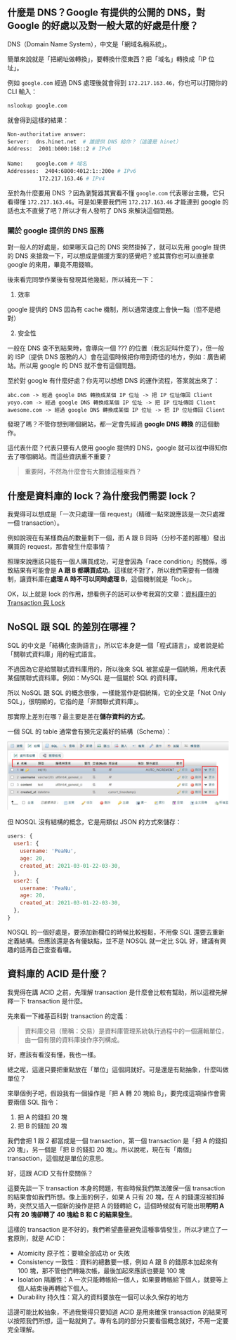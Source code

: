 ## 什麼是 DNS？Google 有提供的公開的 DNS，對 Google 的好處以及對一般大眾的好處是什麼？

DNS（Domain Name System），中文是「網域名稱系統」。

簡單來說就是「把網址做轉換」，要轉換什麼東西？把「域名」轉換成「IP 位址」。

例如 `google.com` 經過 DNS 處理後就會得到 `172.217.163.46`，你也可以打開你的 CLI 輸入：

```bash
nslookup google.com
```

就會得到這樣的結果：

```bash
Non-authoritative answer:
Server:  dns.hinet.net  # 誰提供 DNS 給你？（這邊是 hinet）
Address:  2001:b000:168::2 # IPv6

Name:    google.com # 域名
Addresses:  2404:6800:4012:1::200e # IPv6
          172.217.163.46 # IPv4
```

至於為什麼要用 DNS ？因為瀏覽器其實看不懂 `google.com` 代表哪台主機，它只看得懂 `172.217.163.46`。可是如果要我們用 `172.217.163.46` 才能連到 google 的話也太不直覺了吧？所以才有人發明了 DNS 來解決這個問題。


### 關於 google 提供的 DNS 服務


對一般人的好處是，如果哪天自己的 DNS 突然掛掉了，就可以先用 google 提供的 DNS 來搶救一下，可以想成是備援方案的感覺吧？或其實你也可以直接拿 google 的來用，畢竟不用錢嘛。

後來看完同學作業後有發現其他幾點，所以補充一下：

1. 效率

google 提供的 DNS 因為有 cache 機制，所以通常速度上會快一點（但不是絕對）

2. 安全性

一般在 DNS 查不到結果時，會導向一個 ??? 的位置（我忘記叫什麼了），但一般的 ISP（提供 DNS 服務的人）會在這個時候把你帶到奇怪的地方，例如：廣告網站。所以用 google 的 DNS 就不會有這個問題。


至於對 google 有什麼好處？你先可以想想 DNS 的運作流程，答案就出來了：

```
abc.com -> 經過 google DNS 轉換成某個 IP 位址 -> 把 IP 位址傳回 Client
yoyo.com -> 經過 google DNS 轉換成某個 IP 位址 -> 把 IP 位址傳回 Client
awesome.com -> 經過 google DNS 轉換成某個 IP 位址 -> 把 IP 位址傳回 Client
```

發現了嗎？不管你想到哪個網站，都一定會先經過 **google DNS 轉換** 的這個動作。

這代表什麼？代表只要有人使用 google 提供的 DNS，google 就可以從中得知你去了哪個網站。而這些資訊重不重要？

> 重要阿，不然為什麼會有大數據這種東西？




## 什麼是資料庫的 lock？為什麼我們需要 lock？

我覺得可以想成是「一次只處理一個 request」（精確一點來說應該是一次只處裡一個 transaction）。

例如說現在有某樣商品的數量剩下一個，而 A 跟 B 同時（分秒不差的那種）發出購買的 request，那會發生什麼事情？

照理來說應該只能有一個人購買成功，可是會因為「race condition」的關係，導致結果有可能會是 **A 跟 B 都購買成功**。這樣就不對了，所以我們需要有一個機制，讓資料庫在**處理 A 時不可以同時處理 B**，這個機制就是「lock」。

OK，以上就是 lock 的作用，想看例子的話可以參考我寫的文章：[資料庫中的 Transaction 與 Lock](https://jubeatt.github.io/2022/03/03/transaction-and-lock/)

## NoSQL 跟 SQL 的差別在哪裡？

SQL 的中文是「結構化查詢語言」，所以它本身是一個「程式語言」，或者說是給「關聯式資料庫」用的程式語言。

不過因為它是給關聯式資料庫用的，所以後來 SQL 被當成是一個統稱，用來代表某個關聯式資料庫。例如：MySQL 是一個屬於 SQL 的資料庫。

所以 NoSQL 跟 SQL 的概念很像，一樣能當作是個統稱，它的全文是「Not Only SQL」，很明顯的，它指的是「非關聯式資料庫」。

那實際上差別在哪？最主要是差在**儲存資料的方式**。

一個 SQL 的 table 通常會有預先定義好的結構（Schema）：

![schema](schema.jpg)


但 NOSQL 沒有結構的概念，它是用類似 JSON 的方式來儲存：

```js
users: {
  user1: {
    username: 'PeaNu',
    age: 20,
    created_at: 2021-03-01-22-03-30,
  },
  user2: {
    username: 'PeaNu',
    age: 20,
    created_at: 2021-03-01-22-03-30,
  },
}
```

NOSQL 的一個好處是，要添加新欄位的時候比較輕鬆，不用像 SQL 還要去重新定義結構。但應該還是各有優缺點，並不是 NOSQL 就一定比 SQL 好，建議有興趣的話再自己查查看囉。



## 資料庫的 ACID 是什麼？

我覺得在講 ACID 之前，先理解 transaction 是什麼會比較有幫助，所以這裡先解釋一下 transaction 是什麼。

先來看一下維基百科對 transaction 的定義：

> 資料庫交易（簡稱：交易）是資料庫管理系統執行過程中的一個邏輯單位，由一個有限的資料庫操作序列構成。

好，應該有看沒有懂，我也一樣。

總之呢，這邊只要把重點放在「單位」這個詞就好。可是還是有點抽象，什麼叫做單位？

來舉個例子吧，假設我有一個操作是「把 A 轉 20 塊給 B」，要完成這項操作會需要兩個 SQL 指令：

1. 把 A 的錢扣 20 塊
2. 把 B 的錢加 20 塊


我們會把 1 跟 2 都當成是一個 transaction，第一個 transaction 是「把 A 的錢扣 20 塊」，另一個是「把 B 的錢扣 20 塊」。所以說呢，現在有「兩個」transaction，這個就是單位的意思。

好，這跟 ACID 又有什麼關係？

這要先談一下 transaction 本身的問題，有些時候我們無法確保一個 transaction 的結果會如我們所想。像上面的例子，如果 A 只有 20 塊，在 A 的錢還沒被扣掉時，突然又插入一個新的操作是把 A 的錢轉給 C，這個時候就有可能出現**明明 A 只有 20 塊卻轉了 40 塊給 B 和 C 的結果發生**。

這樣的 transaction 是不好的，我們希望盡量避免這種事情發生，所以才建立了一套原則，就是 ACID：

- Atomicity 原子性：要嘛全部成功 or 失敗
- Consistency 一致性：資料的總數要一樣，例如 A 跟 B 的錢原本加起來有 100 塊，那不管他們轉幾次帳，最後加起來應該也要是 100 塊
- Isolation 隔離性：A 一次只能轉帳給一個人，如果要轉帳給下個人，就要等上個人結束後再轉給下個人。
- Durability 持久性：寫入的資料要放在一個可以永久保存的地方

這邊可能比較抽象，不過我覺得只要知道 ACID 是用來確保 transaction 的結果可以按照我們所想，這一點就夠了。專有名詞的部分只要看個概念就好，不用一定要完全理解。


